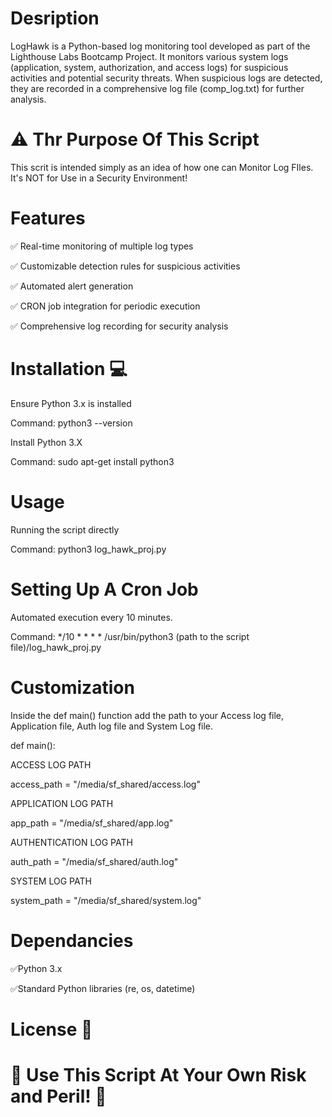 # Desription

LogHawk is a Python-based log monitoring tool developed as part 
of the Lighthouse Labs Bootcamp Project. It monitors various system 
logs (application, system, authorization, and access logs) for suspicious 
activities and potential security threats. When suspicious logs are 
detected, they are recorded in a comprehensive log file (comp_log.txt) 
for further analysis.

# ⚠️ Thr Purpose Of This Script

This scrit is intended simply as an idea of how one can Monitor Log FIles. It's NOT for Use 
in a Security Environment!

# Features

✅ Real-time monitoring of multiple log types

✅ Customizable detection rules for suspicious activities

✅ Automated alert generation

✅ CRON job integration for periodic execution

✅ Comprehensive log recording for security analysis

# Installation 💻

Ensure Python 3.x is installed

Command: python3 --version

Install Python 3.X

Command: sudo apt-get install python3

# Usage

Running the script directly

Command: python3 log_hawk_proj.py

# Setting Up A Cron Job 

Automated execution every 10 minutes.

Command: */10 * * * * /usr/bin/python3 (path to the script file)/log_hawk_proj.py

# Customization

Inside the def main() function add the path to your Access log file, Application file, Auth log file and System Log file.

def main():

ACCESS LOG PATH

access_path = "/media/sf_shared/access.log"

APPLICATION LOG PATH

app_path = "/media/sf_shared/app.log"

AUTHENTICATION LOG PATH

auth_path = "/media/sf_shared/auth.log"

SYSTEM LOG PATH

system_path = "/media/sf_shared/system.log"

# Dependancies

✅Python 3.x

✅Standard Python libraries (re, os, datetime)

# License 📝

# 🛑 Use This Script At Your Own Risk and Peril! 🛑
